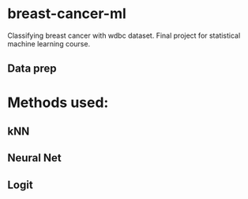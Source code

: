 # breast-cancer-ml
Classifying breast cancer with wdbc dataset. Final project for statistical machine learning course. 

## Data prep 

# Methods used: 

## kNN 

## Neural Net 

## Logit 